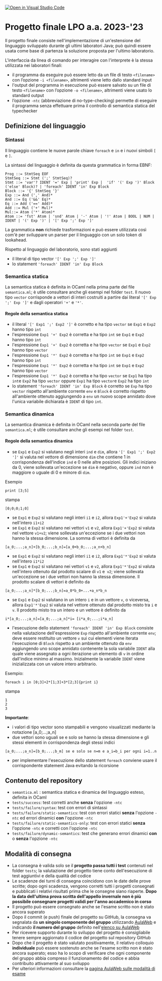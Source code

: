 [![Open in Visual Studio Code](https://classroom.github.com/assets/open-in-vscode-718a45dd9cf7e7f842a935f5ebbe5719a5e09af4491e668f4dbf3b35d5cca122.svg)](https://classroom.github.com/online_ide?assignment_repo_id=11187459&assignment_repo_type=AssignmentRepo)
# Progetto finale LPO a.a. 2023-'23
Il progetto finale consiste nell'implementazione di un'estensione del linguaggio sviluppato durante gli ultimi laboratori Java;
può quindi essere usata come base di partenza la soluzione proposta per l'ultimo laboratorio.

L'interfaccia da linea di comando per interagire con l'interprete è la stessa utilizzata nei laboratori finali:
- il programma da eseguire può essere letto da un file di testo `<filename>` con l’opzione `-i <filename>`, altrimenti viene letto dallo standard
input
- l'output del programma in esecuzione può essere salvato su un file di testo `<filename>` con l’opzione `-o <filename>`, altrimenti viene usato lo standard output
- l’opzione `-ntc` (abbreviazione di no-type-checking) permette di eseguire il programma senza effettuare prima il controllo di semantica statica del
typechecker 

## Definizione del linguaggio

### Sintassi
Il linguaggio contiene le nuove parole chiave `foreach` e `in` e i nuovi simboli `[` e `]`.

La sintassi del linguaggio è definita da questa grammatica in forma EBNF:

```
Prog ::= StmtSeq EOF
StmtSeq ::= Stmt (';' StmtSeq)?
Stmt ::= 'var'? IDENT '=' Exp | 'print' Exp |  'if' '(' Exp ')' Block ('else' Block)? | 'foreach' IDENT 'in' Exp Block
Block ::= '{' StmtSeq '}'
Exp ::= And (',' And)* 
And ::= Eq ('&&' Eq)* 
Eq ::= Add ('==' Add)*
Add ::= Mul ('+' Mul)*
Mul::= Atom ('*' Atom)*
Atom ::= 'fst' Atom | 'snd' Atom | '-' Atom | '!' Atom | BOOL | NUM | IDENT | '(' Exp ')' | '[' Exp ';' Exp ']' 
```
La grammatica **non** richiede trasformazioni e può essere utilizzata così com'è per sviluppare un parser per il linguaggio con un solo token di lookahead.

Rispetto al linguaggio del laboratorio, sono stati aggiunti
- il literal di tipo vector  `'[' Exp ';' Exp ']'`
- lo statement `'foreach' IDENT 'in' Exp Block`

### Semantica statica

La semantica statica è definita in OCaml nella prima parte del file `semantica.ml`; è utile consultare anche gli esempi nel folder `test`. Il nuovo tipo `vector` corrisponde a vettori di interi costruiti a partire dai literal `'[' Exp ';' Exp ']'` e dagli operatori `'+'` e `'*'`.

#### Regole della semantica statica
- il literal `'[' Exp1 ';' Exp2 ']'` è corretto e ha tipo `vector` se `Exp1` e `Exp2` hanno tipo `int`
- l'espressione `Exp1 '+' Exp2` è corretta e ha tipo `int` se `Exp1` e `Exp2` hanno tipo `int`
- l'espressione `Exp1 '+' Exp2` è corretta e ha tipo `vector` se `Exp1` e `Exp2` hanno tipo `vector`
- l'espressione `Exp1 '*' Exp2` è corretta e ha tipo `int` se `Exp1` e `Exp2` hanno tipo `int`
- l'espressione `Exp1 '*' Exp2` è corretta e ha tipo `int` se `Exp1` e `Exp2` hanno tipo `vector`
- l'espressione `Exp1 '*' Exp2` è corretta e ha tipo `vector` se `Exp1` ha tipo `int`e `Exp2` ha tipo `vector` oppure `Exp1` ha tipo `vector`e `Exp2` ha tipo `int`
- lo statement `'foreach' IDENT 'in' Exp Block` è corretto se `Exp` ha tipo `vector` rispetto all'ambiente corrente `env` e `Block` è corretto rispetto all'ambiente ottenuto aggiungendo a `env` un nuovo scope annidato dove l'unica variabile dichiarata è `IDENT` di tipo `int`.

### Semantica dinamica
La semantica dinamica è definita in OCaml nella seconda parte del file `semantica.ml`; è utile consultare anche gli esempi nel folder `test`.

#### Regole della semantica dinamica

- se `Exp1` e `Exp2` si valutano negli interi `ind` e `dim`, allora `'[' Exp1 ';' Exp2 ']'` si valuta nel vettore di dimensione `dim` che contiene 1 in corrispondenza dell'indice `ind` e 0 nelle altre posizioni. Gli indici iniziano da 0, viene sollevata un'eccezione se `dim` è negativo, oppure `ind` non  è maggiore o uguale di 0 e minore di `dim`.

Esempio
```
print [3;5]
```
stampa
```
[0;0;0;1;0]
```
- se `Exp1` e `Exp2` si valutano negli interi `i1` e `i2`, allora `Exp1'+'Exp2` si valuta nell'intero `i1+i2`
- se `Exp1` e `Exp2` si valutano nei vettori `v1` e `v2`, allora `Exp1'+'Exp2` si valuta nel vettore `v1+v2`; viene sollevata un'eccezione se i due vettori non hanno la stessa dimensione. La somma di vettori è definita da
```
[a_0;...;a_n]+[b_0;...;b_n]=[a_0+b_0;...;a_n+b_n]
```
- se `Exp1` e `Exp2` si valutano negli interi `i1` e `i2`, allora `Exp1'*'Exp2` si valuta nell'intero `i1*i2`
- se `Exp1` e `Exp2` si valutano nei vettori `v1` e `v2`, allora `Exp1'*'Exp2` si valuta nell'intero ottenuto dal prodotto scalare di `v1` e` v2`; viene sollevata un'eccezione se i due vettori non hanno la stessa dimensione. Il prodotto scalare di vettori è definito da
```
[a_0;...;a_n]*[b_0;...;b_n]=a_0*b_0+...+a_n*b_n
```
- se `Exp1` e `Exp2` si valutano in un intero `i` e in un vettore `v`, o viceversa, allora `Exp1'*'Exp2` si valuta nel vettore ottenuto dal prodotto misto tra `i` e `v`. Il prodotto misto tra un intero e un vettore è definito da
```
i*[a_0;...;a_n]=[a_0;...;a_n]*i= [i*a_0;...;i*a_n]
```
- l'esecuzione dello statement `'foreach' IDENT 'in' Exp Block` consiste nella valutazione dell'espressione `Exp` rispetto all'ambiente corrente `env`;
deve essere restituito un vettore `v` sui cui elementi viene iterata l'esecuzione di `Block` rispetto a un ambiente ottenuto da `env` aggiungendo uno scope annidato contenente la sola variabile `IDENT` alla quale viene assegnato a ogni iterazione un elemento di `v` in ordine dall'indice minimo al massimo. Inizialmente la variabile  `IDENT` viene inizializzata con un valore intero arbitrario. 

Esempio:
```
foreach i in [0;3]+2*[1;3]+3*[2;3]{print i}
```
stampa
```
1
2
3
```
**Importante**:
- i valori di tipo vector sono stampabili e vengono visualizzati mediante la notazione [a_0;...;a_n]
- due vettori sono uguali se e solo se hanno la stessa dimensione e gli stessi elementi in corrispondenza degli stessi indici
```
[a_0;...;a_n]=[b_0;...;b_m] se e solo se n=m e a_i=b_i per ogni i=1..n
```
- per implementare l'esecuzione dello statement `foreach` conviene usare il corrispondente statement Java evitando la ricorsione

## Contenuto del repository

* `semantica.ml` : semantica statica e dinamica del linguaggio esteso, definita in OCaml
* `tests/success`: test corretti anche **senza** l'opzione `-ntc`
* `tests/failure/syntax`: test con errori di sintassi 
* `tests/failure/static-semantics`: test con errori statici **senza** l'opzione `-ntc` ed errori dinamici **con** l'opzione `-ntc`
* `tests/failure/static-semantics-only`: test con errori statici **senza** l'opzione `-ntc` e corretti con l'opzione `-ntc`
* `tests/failure/dynamic-semantics`: test che generano errori dinamici **con** o **senza** l'opzione `-ntc`

## Modalità di consegna

- La consegna è valida solo se il **progetto passa tutti i test** contenuti nel folder `tests`; la valutazione del progetto tiene conto dell'esecuzione di test aggiuntivi e della qualità del codice
- Le scadenze dei turni di consegna coincidono con le date delle prove scritte; dopo ogni scadenza, vengono corretti tutti i progetti consegnati e pubblicati i relativi risultati prima che le consegne siano riaperte. **Dopo la data dell'ultima prova scritta dell'appello invernale non è più possibile consegnare progetti validi per l'anno accademico in corso**
- Il progetto può essere consegnato anche se l'esame scritto non è stato ancora superato
- Dopo il commit (e push) finale del progetto su GitHub, la consegna va segnalata da **un singolo componente del gruppo** utilizzando [AulaWeb](https://2022.aulaweb.unige.it/mod/assign/view.php?id=51610) e indicando **il numero del gruppo** definito nell'[elenco su AulaWeb](https://2022.aulaweb.unige.it/mod/wiki/view.php?id=51608)
- Per ricevere supporto durante lo sviluppo del progetto è consigliabile tenere sempre aggiornato il codice del progetto sul repository GitHub  
- Dopo che il progetto è stato valutato positivamente, il relativo colloquio **individuale** può essere sostenuto  anche se l'esame scritto non è stato ancora superato; esso ha lo scopo di verificare che ogni componente del gruppo abbia compreso il funzionamento del codice e abbia contribuito attivamente al suo sviluppo
- Per ulteriori informazioni consultare la [pagina AulaWeb sulle modalità di esame](https://2022.aulaweb.unige.it/mod/page/view.php?id=51601)
